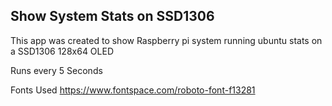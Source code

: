 ## Show System Stats on SSD1306
 This app was created to show Raspberry pi system running ubuntu stats on a SSD1306 128x64 OLED
 
 Runs every 5 Seconds
 
 
Fonts Used
https://www.fontspace.com/roboto-font-f13281
